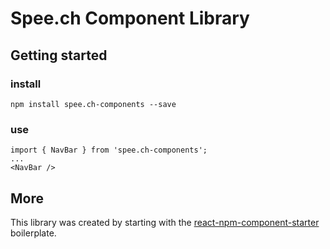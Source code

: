 # Spee.ch Component Library

## Getting started
### install
```
npm install spee.ch-components --save 
```
### use
```
import { NavBar } from 'spee.ch-components';
...
<NavBar />
```
## More

This library was created by starting with the [react-npm-component-starter](https://github.com/yogaboll/react-npm-component-starter) boilerplate. 
